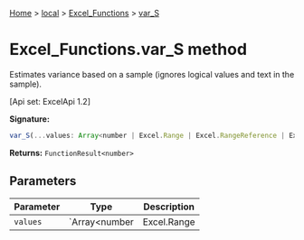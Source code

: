 [Home](./index) &gt; [local](local.md) &gt; [Excel\_Functions](local.excel_functions.md) &gt; [var\_S](local.excel_functions.var_s.md)

# Excel\_Functions.var\_S method

Estimates variance based on a sample (ignores logical values and text in the sample). 

 \[Api set: ExcelApi 1.2\]

**Signature:**
```javascript
var_S(...values: Array<number | Excel.Range | Excel.RangeReference | Excel.FunctionResult<any>>): FunctionResult<number>;
```
**Returns:** `FunctionResult<number>`

## Parameters

|  Parameter | Type | Description |
|  --- | --- | --- |
|  `values` | `Array<number | Excel.Range | Excel.RangeReference | Excel.FunctionResult<any>>` |  |

